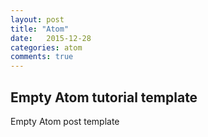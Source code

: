 ```yaml
---
layout: post
title: "Atom"
date:   2015-12-28
categories: atom
comments: true
---
```


## Empty Atom tutorial template

Empty Atom post template